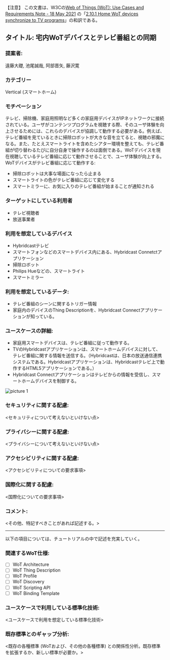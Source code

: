 【注意】 この文書は、W3Cの[Web of Things (WoT): Use Cases and Requirements Note - 18 May 2021](https://www.w3.org/TR/wot-usecases/) の「[2.10.1 Home WoT devices synchronize to TV programs](https://www.w3.org/TR/wot-usecases/#nhk-device-tv-sync)」の和訳である。

## タイトル: 宅内WoTデバイスとテレビ番組との同期

### 提案者: 

遠藤大礎, 池尾誠哉, 阿部晋矢, 藤沢寛

### カテゴリー

Vertical (スマートホーム)

### モチベーション

テレビ、掃除機、家庭用照明など多くの家庭用デバイスがIPネットワークに接続されている。ユーザがコンテンツプログラムを視聴する際、そのユーザ体験を向上させるためには、これらのデバイスが協調して動作する必要がある。例えば、テレビ番組を見ているときに掃除ロボットが大きな音を立てると、視聴の邪魔になる。また、たとえスマートライトを含めたシアター環境を整えても、テレビ番組が切り替わるたびに自分自身で操作するのは面倒である。WoTデバイスを現在視聴しているテレビ番組に応じて動作させることで、ユーザ体験が向上する。
WoTデバイスがテレビ番組に応じて動作する:
* 掃除ロボットは大事な場面になったら止まる
* スマートライトの色がテレビ番組に応じて変化する
* スマートミラーに、お気に入りのテレビ番組が始まることが通知される

### ターゲットにしている利用者

* テレビ視聴者
* 放送事業者

### 利用を想定しているデバイス

* Hybridcastテレビ
* スマートフォンなどのスマートデバイス内にある、Hybridcast Connetctアプリケーション
* 掃除ロボット
* Philips Hueなどの、スマートライト
* スマートミラー

### 利用を想定しているデータ:

* テレビ番組のシーンに関するトリガー情報
* 家庭内のデバイスのThing Descriptionを、Hybridcast Connectアプリケーションが知っている。

### ユースケースの詳細:

* 家庭用スマートデバイスは、テレビ番組に従って動作する。
* TVのHybridcastアプリケーションは、スマートホームデバイスに対して、テレビ番組に関する情報を送信する。（Hybridcastは、日本の放送通信連携システムである。Hybridcastアプリケーションは、Hybridcastテレビ上で動作するHTML5アプリケーションである。）
* Hybridcast Connectアプリケーションはテレビからの情報を受信し、スマートホームデバイスを制御する。

![picture 1](https://w3c.github.io/wot-usecases/images/scenario_nhk.png)

### セキュリティに関する配慮:

<セキュリティについて考えないといけない点>

### プライバシーに関する配慮:

<プライバシーについて考えないといけない点>

### アクセシビリティに関する配慮:

<アクセシビリティについての要求事項>

### 国際化に関する配慮:

<国際化についての要求事項>

### コメント:

<その他、特記すべきことがあれば記述する。>

----
以下の項目については、チュートリアルの中で記述を充実していく。

### 関連するWoT仕様:
* [ ] WoT Architecture
* [ ] WoT Thing Description
* [ ] WoT Profile
* [ ] WoT Discovery
* [ ] WoT Scripting API
* [ ] WoT Binding Template

### ユースケースで利用している標準化技術:

<ユースケースで利用を想定している標準化技術>

### 既存標準とのギャップ分析:

<既存の各種標準 (WoTおよび、その他の各種標準) との関係性分析。既存標準を拡張するか、新しい標準が必要か。>


